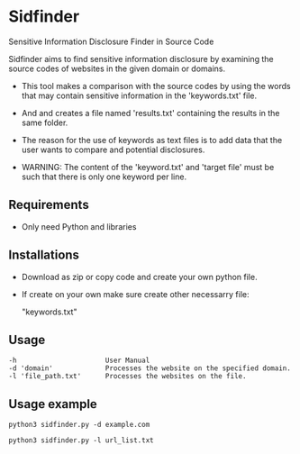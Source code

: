 # Sidfinder

Sensitive Information Disclosure Finder in Source Code

Sidfinder aims to find sensitive information disclosure by examining the source codes of websites in the given domain or domains.

- This tool makes a comparison with the source codes by using the words that may contain sensitive information in the 'keywords.txt' file.
- And and creates a file named 'results.txt' containing the results in the same folder.

- The reason for the use of keywords as text files is to add data that the user wants to compare and potential disclosures.

- WARNING: The content of the 'keyword.txt' and 'target file' must be such that there is only one keyword per line.

## Requirements 

- Only need Python and libraries


## Installations

- Download as zip or copy code and create your own python file.
- If create on your own make sure create other necessarry file:

  "keywords.txt"
 

## Usage

```
-h                  	User Manual
-d 'domain' 	        Processes the website on the specified domain.
-l 'file_path.txt'   	Processes the websites on the file.

```
## Usage example

```
python3 sidfinder.py -d example.com
```
```
python3 sidfinder.py -l url_list.txt
```

